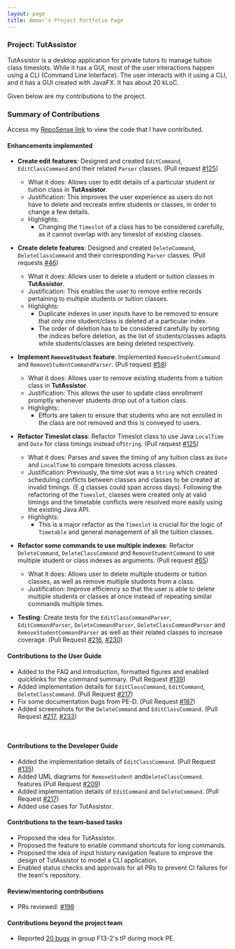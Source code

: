 ```yaml
---
layout: page
title: Ammar's Project Portfolio Page
---
```


### Project: TutAssistor

TutAssistor is a desktop application for private tutors to manage tuition class timeslots. While it has a GUI, most of the user interactions happen using a CLI (Command Line Interface). The user interacts with it using a CLI, and it has a GUI created with JavaFX.
It has about 20 kLoC.

Given below are my contributions to the project.

### Summary of Contributions

Access my [RepoSense link](https://nus-cs2103-ay2122s1.github.io/tp-dashboard/?search=amzhy&sort=groupTitle&sortWithin=title&timeframe=commit&mergegroup=&groupSelect=groupByRepos&breakdown=true&checkedFileTypes=docs~functional-code~test-code~other&since=2021-09-17&tabOpen=true&tabType=authorship&zFR=false&tabAuthor=amzhy&tabRepo=AY2122S1-CS2103T-T12-4%2Ftp%5Bmaster%5D&authorshipIsMergeGroup=false&authorshipFileTypes=docs~functional-code~test-code&authorshipIsBinaryFileTypeChecked=false) to view the code that I have contributed.

#### Enhancements implemented
* **Create edit features**: Designed and created `EditCommand`, `EditClassCommand` and their related `Parser` classes. (Pull request [\#125](https://github.com/AY2122S1-CS2103T-T12-4/tp/pull/125))
  * What it does: Allows user to edit details of a particular student or tuition class in **TutAssistor**.
  * Justification:  This improves the user experience as users do not have to delete and recreate entire students or classes, in order to change a few details.
  * Highlights:
    * Changing the `Timeslot` of a class has to be considered carefully, as it cannot overlap with any timeslot of existing classes.

* **Create delete features**: Designed and created `DeleteCommand`, `DeleteClassCommand` and their corresponding `Parser` classes. (Pull requests [\#46](https://github.com/AY2122S1-CS2103T-T12-4/tp/pull/46))
  * What it does: Allows user to delete a student or tuition classes in **TutAssistor**.
  * Justification:  This enables the user to remove entire records pertaining to multiple students or tuition classes.
  * Highlights:
    * Duplicate indexes in user inputs have to be removed to ensure that only one student/class is deleted at a particular index.
    * The order of deletion has to be considered carefully by sorting the indices before deletion, as the 
list of students/classes adapts while students/classes are being deleted respectively.
  
* **Implement `RemoveStudent` feature**: Implemented `RemoveStudentCommand` and `RemoveStudentCommandParser`. (Pull request [\#58](https://github.com/AY2122S1-CS2103T-T12-4/tp/pull/58))
  * What it does: Allows user to remove existing students from a tuition class in **TutAssistor**.
  * Justification:  This allows the user to update class enrollment promptly whenever students drop out of a tuition class.
  * Highlights: 
    * Efforts are taken to ensure that students who are not enrolled in the class are not removed and this is conveyed to users.
  
* **Refactor Timeslot class**: Refactor Timeslot class to use Java `LocalTime` and `Date` for class timings instead of`String`. (Pull request [\#125](https://github.com/AY2122S1-CS2103T-T12-4/tp/pull/125))
  * What it does: Parses and saves the timing of any tuition class as `Date` and `LocalTime` to compare timeslots across classes. 
  * Justification: Previously, the time slot was a `String` which created scheduling conflicts between classes and classes to be created at invalid timings. (E.g classes could span across days). Following the refactoring of the `Timeslot`, classes were created only at valid timings and the timetable conflicts were resolved more easily 
using the existing Java API.
  * Highlights:
    * This is a major refactor as the `Timeslot` is crucial for the logic of `Timetable` and general management of all the tuition classes. 

* **Refactor some commands to use multiple indexes**: Refactor `DeleteCommand`, `DeleteClassCommand` and `RemoveStudentCommand` to use multiple student or class indexes as arguments. (Pull request [\#65](https://github.com/AY2122S1-CS2103T-T12-4/tp/pull/65))
  * What it does: Allows user to delete multiple students or tuition classes, as well as remove multiple students from a class.
  * Justification: Improve efficiency so that the user is able to delete multiple students or classes at once instead of 
repeating similar commands multiple times.

* **Testing**: Create tests for the `EditClassCommandParser`, `EditCommandParser`, `DeleteCommandParser`, `DeleteClassCommandParser` and `RemoveStudentCommandParser` as well as their related classes to increase coverage. (Pull Request [\#216](https://github.com/AY2122S1-CS2103T-T12-4/tp/pull/216), [\#230](https://github.com/AY2122S1-CS2103T-T12-4/tp/pull/230))

#### Contributions to the User Guide
* Added to the FAQ and Introduction, formatted figures and enabled quicklinks for the command summary. (Pull Request [\#139](https://github.com/AY2122S1-CS2103T-T12-4/tp/pull/139))
* Added implementation details for `EditClassCommand`, `EditCommand`, `DeleteClassCommand`. (Pull Request [\#217](https://github.com/AY2122S1-CS2103T-T12-4/tp/pull/217))
* Fix some documentation bugs from PE-D. (Pull Request [\#187](https://github.com/AY2122S1-CS2103T-T12-4/tp/pull/187))
* Added screenshots for the `DeleteCommand` and `EditClassCommand`. (Pull Request [\#217](https://github.com/AY2122S1-CS2103T-T12-4/tp/pull/217), [\#233](https://github.com/AY2122S1-CS2103T-T12-4/tp/pull/233))

<br>

#### Contributions to the Developer Guide
* Added the implementation details of `EditClassCommand`. (Pull Request [\#135](https://github.com/AY2122S1-CS2103T-T12-4/tp/pull/135))
* Added UML diagrams for `RemoveStudent` and`DeleteClassCommand`. features (Pull Request [\#209](https://github.com/AY2122S1-CS2103T-T12-4/tp/pull/209))
* Added implementation details of `EditCommand` and `DeleteCommand`. (Pull Request [\#217](https://github.com/AY2122S1-CS2103T-T12-4/tp/pull/217))
* Added use cases for TutAssistor.


#### Contributions to the team-based tasks
* Proposed the idea for TutAssistor.
* Proposed the feature to enable command shortcuts for long commands.
* Proposed the idea of input history navigation feature to improve the design of TutAssistor to model a CLI application.
* Enabled status checks and approvals for all PRs to prevent CI failures for the team's repository.

#### Review/mentoring contributions
* PRs reviewed: [\#198](https://github.com/AY2122S1-CS2103T-T12-4/tp/pull/198)

#### Contributions beyond the project team
* Reported [20 bugs](https://github.com/amzhy/ped/issues) in group F13-2's tP during mock PE.

